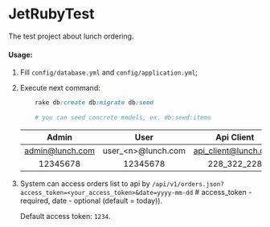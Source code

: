 # JetRubyTest
The test project about lunch ordering.

#### Usage:

1. Fill `config/database.yml` and `config/application.yml`;
2. Execute next command:
    ```ruby
        rake db:create db:migrate db:seed
        
        # you can seed concrete models, ex. db:seed:items
    ```
    | Admin           | User                 | Api Client           |
    |:---------------:|:--------------------:|:--------------------:|
    | admin@lunch.com | user_\<n\>@lunch.com | api_client@lunch.com |
    | 12345678        | 12345678             | 228_322_228          |
3. System can access orders list to api by `/api/v1/orders.json?access_token=<your_access_token>&date=yyyy-mm-dd` # access_token - required, date - optional (default = today)).
    
    Default access token: `1234`.
